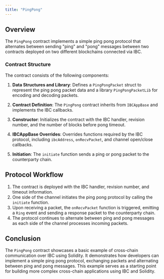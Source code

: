 ```yaml
---
title: "PingPong"
---
```

## Overview

The `PingPong` contract implements a simple ping pong protocol that alternates between sending "ping" and "pong" messages between two contracts deployed on two different blockchains connected via IBC.

### Contract Structure

The contract consists of the following components:

1. **Data Structures and Library**: Defines a `PingPongPacket` struct to represent the ping pong packet data and a library `PingPongPacketLib` for encoding and decoding packets.

2. **Contract Definition**: The `PingPong` contract inherits from `IBCAppBase` and implements the IBC callbacks.

3. **Constructor**: Initializes the contract with the IBC handler, revision number, and the number of blocks before pong timeout.

4. **IBCAppBase Overrides**: Overrides functions required by the IBC protocol, including `ibcAddress`, `onRecvPacket`, and channel open/close callbacks.

5. **Initiation**: The `initiate` function sends a ping or pong packet to the counterparty chain.

## Protocol Workflow

1. The contract is deployed with the IBC handler, revision number, and timeout information.
2. One side of the channel initiates the ping pong protocol by calling the `initiate` function.
3. Upon receiving a packet, the `onRecvPacket` function is triggered, emitting a `Ring` event and sending a response packet to the counterparty chain.
4. The protocol continues to alternate between ping and pong messages as each side of the channel processes incoming packets.

## Conclusion

The `PingPong` contract showcases a basic example of cross-chain communication over IBC using Solidity. It demonstrates how developers can implement a simple ping pong protocol, exchanging packets and alternating between ping and pong messages. This example serves as a starting point for building more complex cross-chain applications using IBC and Solidity.
